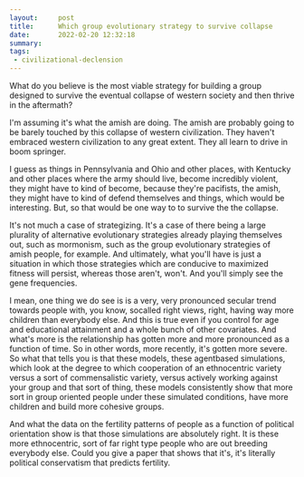 ```yaml
---
layout:     post
title:      Which group evolutionary strategy to survive collapse
date:       2022-02-20 12:32:18
summary:    
tags:
 - civilizational-declension
---
```


What do you believe is the most viable strategy for building a group designed to survive the eventual collapse of western society and then thrive in the aftermath?

I'm assuming it's what the amish are doing. The amish are probably going to be barely touched by this collapse of western civilization. They haven't embraced western civilization to any great extent. They all learn to drive in boom springer. 

I guess as things in Pennsylvania and Ohio and other places, with Kentucky and other places where the army should live, become incredibly violent, they might have to kind of become, because they're pacifists, the amish, they might have to kind of defend themselves and things, which would be interesting. But, so that would be one way to to survive the the collapse. 

It's not much a case of strategizing. It's a case of there being a large plurality of alternative evolutionary strategies already playing themselves out, such as mormonism, such as the group evolutionary strategies of amish people, for example. And ultimately, what you'll have is just a situation in which those strategies which are conducive to maximized fitness will persist, whereas those aren't, won't. And you'll simply see the gene frequencies.

I mean, one thing we do see is is a very, very pronounced secular trend towards people with, you know, socalled right views, right, having way more children than everybody else. And this is true even if you control for age and educational attainment and a whole bunch of other covariates. And what's more is the relationship has gotten more and more pronounced as a function of time. So in other words, more recently, it's gotten more severe. So what that tells you is that these models, these agentbased simulations, which look at the degree to which cooperation of an ethnocentric variety versus a sort of commensalistic variety, versus actively working against your group and that sort of thing, these models consistently show that more sort  in group oriented people under these simulated conditions, have more children and build more cohesive groups.

And what the data on the fertility patterns of people as a function of political orientation show is that those simulations are absolutely right. It is these more ethnocentric, sort of far right type people who are out breeding everybody else. Could you give a paper that shows that it's, it's literally political conservatism that predicts fertility.